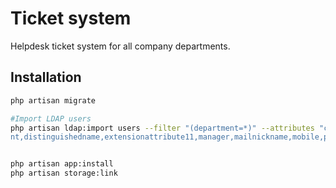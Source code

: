 
# Ticket system

Helpdesk ticket system for all company departments.


## Installation



```bash
php artisan migrate

#Import LDAP users
php artisan ldap:import users --filter "(department=*)" --attributes "cn,samaccountname,mail,title,departme
nt,distinguishedname,extensionattribute11,manager,mailnickname,mobile,pager,jpegphoto"


php artisan app:install
php artisan storage:link
```
    
